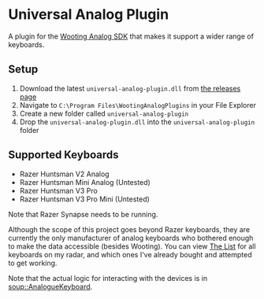 # Universal Analog Plugin

A plugin for the [Wooting Analog SDK](https://github.com/WootingKb/wooting-analog-sdk) that makes it support a wider range of keyboards.

## Setup

1. Download the latest `universal-analog-plugin.dll` from [the releases page](https://github.com/calamity-inc/universal-analog-plugin/releases)
2. Navigate to `C:\Program Files\WootingAnalogPlugins` in your File Explorer
3. Create a new folder called `universal-analog-plugin`
4. Drop the `universal-analog-plugin.dll` into the `universal-analog-plugin` folder

## Supported Keyboards

- Razer Huntsman V2 Analog
- Razer Huntsman Mini Analog (Untested)
- Razer Huntsman V3 Pro
- Razer Huntsman V3 Pro Mini (Untested)

Note that Razer Synapse needs to be running.

Although the scope of this project goes beyond Razer keyboards, they are currently the only manufacturer of analog keyboards who bothered enough to make the data accessible (besides Wooting). You can view [The List](https://github.com/calamity-inc/universal-analog-plugin/issues/1) for all keyboards on my radar, and which ones I've already bought and attempted to get working.

Note that the actual logic for interacting with the devices is in [soup::AnalogueKeyboard](https://github.com/calamity-inc/Soup/blob/senpai/soup/AnalogueKeyboard.cpp).
